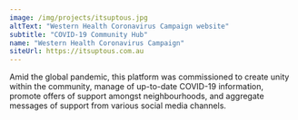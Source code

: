 ```yaml
---
image: /img/projects/itsuptous.jpg
altText: "Western Health Coronavirus Campaign website"
subtitle: "COVID-19 Community Hub"
name: "Western Health Coronavirus Campaign"
siteUrl: https://itsuptous.com.au
---
```


Amid the global pandemic, this platform was commissioned to create unity within the community, manage of up-to-date COVID-19 information, promote offers of support amongst neighbourhoods, and aggregate messages of support from various social media channels.
